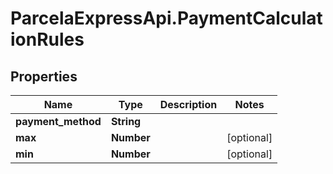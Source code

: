 # ParcelaExpressApi.PaymentCalculationRules

## Properties

Name | Type | Description | Notes
------------ | ------------- | ------------- | -------------
**payment_method** | **String** |  | 
**max** | **Number** |  | [optional] 
**min** | **Number** |  | [optional] 


